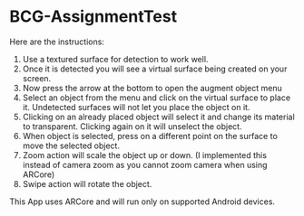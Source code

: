 # BCG-AssignmentTest

Here are the instructions:

1. Use a textured surface for detection to work well.
2. Once it is detected you will see a virtual surface being created on your screen. 
3. Now press the arrow at the bottom to open the augment object menu
4. Select an object from the menu and click on the virtual surface to place it. Undetected surfaces will not let you place the object on it.
5. Clicking on an already placed object will select it and change its material to transparent. Clicking again on it will unselect the object.
6. When object is selected, press on a different point on the surface to move the selected object.
7. Zoom action will scale the object up or down. (I implemented this instead of camera zoom as you cannot zoom camera when using ARCore)
8. Swipe action will rotate the object.

This App uses ARCore and will run only on supported Android devices.